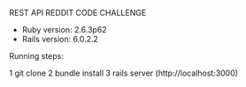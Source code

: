 REST API REDDIT CODE CHALLENGE

* Ruby version: 2.6.3p62
* Rails version: 6.0.2.2

Running steps:

1 git clone
2 bundle install
3 rails server (http://localhost:3000)
